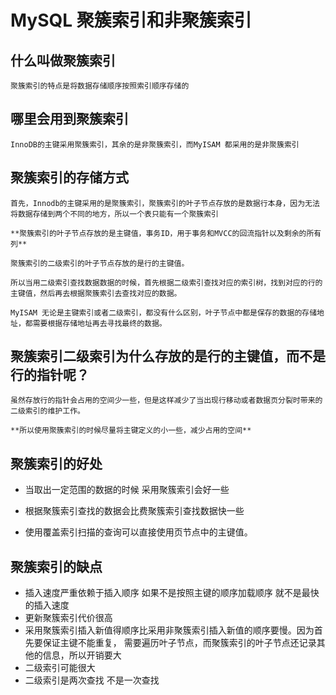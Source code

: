 # MySQL 聚簇索引和非聚簇索引

## 什么叫做聚簇索引
    聚簇索引的特点是将数据存储顺序按照索引顺序存储的

## 哪里会用到聚簇索引
    InnoDB的主键采用聚簇索引，其余的是非聚簇索引，而MyISAM 都采用的是非聚簇索引

## 聚簇索引的存储方式
    首先，Innodb的主键采用的是聚簇索引，聚簇索引的叶子节点存放的是数据行本身，因为无法将数据存储到两个不同的地方，所以一个表只能有一个聚簇索引
    
    **聚簇索引的叶子节点存放的是主键值，事务ID，用于事务和MVCC的回流指针以及剩余的所有列**

    聚簇索引的二级索引的叶子节点存放的是行的主键值。

    所以当用二级索引查找数据数据的时候，首先根据二级索引查找对应的索引树，找到对应的行的主键值，然后再去根据聚簇索引去查找对应的数据。

    MyISAM 无论是主键索引或者二级索引，都没有什么区别，叶子节点中都是保存的数据的存储地址，都需要根据存储地址再去寻找最终的数据。

## 聚簇索引二级索引为什么存放的是行的主键值，而不是行的指针呢？

    虽然存放行的指针会占用的空间少一些，但是这样减少了当出现行移动或者数据页分裂时带来的二级索引的维护工作。

    **所以使用聚簇索引的时候尽量将主键定义的小一些，减少占用的空间**


## 聚簇索引的好处

- 当取出一定范围的数据的时候 采用聚簇索引会好一些

- 根据聚簇索引查找的数据会比费聚簇索引查找数据快一些

- 使用覆盖索引扫描的查询可以直接使用页节点中的主键值。


## 聚簇索引的缺点

- 插入速度严重依赖于插入顺序 如果不是按照主键的顺序加载顺序 就不是最快的插入速度
- 更新聚簇索引代价很高
- 采用聚簇索引插入新值得顺序比采用非聚簇索引插入新值的顺序要慢。因为首先要保证主键不能重复， 需要遍历叶子节点，而聚簇索引的叶子节点还记录其他的信息，所以开销要大
- 二级索引可能很大
- 二级索引是两次查找 不是一次查找





